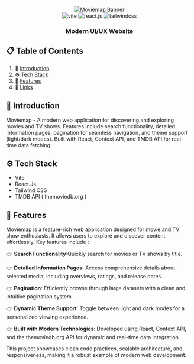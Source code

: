 <div align="center">
   <br />
    <a href="https://moviemap-pro.netlify.app" target="_blank">
      <img src="https://tools.corenexis.com/image/cnxm/Q25/01/1615d7471c.webp" alt="Moviemap Banner">
    </a>
  <br />
   
  <div>
    <img src="https://img.shields.io/badge/-Vite-black?style=for-the-badge&logoColor=white&logo=vite&color=646CFF" alt="vite" />
    <img src="https://img.shields.io/badge/-React_JS-black?style=for-the-badge&logoColor=white&logo=react&color=61DAFB" alt="react.js" />
    <img src="https://img.shields.io/badge/-Tailwind_CSS-black?style=for-the-badge&logoColor=white&logo=tailwindcss&color=06B6D4" alt="tailwindcss" />
  </div>

  <h3 align="center">Modern UI/UX Website</h3>
</div>


## 📋 <a name="table">Table of Contents</a>

1. 🤖 [Introduction](#introduction)
2. ⚙️ [Tech Stack](#tech-stack)
3. 🔋 [Features](#features)
6. 🔗 [Links](#links)


## <a name="introduction">🤖 Introduction</a>

Moviemap - A modern web application for discovering and exploring movies and TV shows. Features include search functionality, detailed information pages, pagination for seamless navigation, and theme support (light/dark modes). Built with React, Context API, and TMDB API for real-time data fetching.

## <a name="tech-stack">⚙️ Tech Stack</a>

- Vite
- React.Js
- Tailwind CSS
- TMDB API ( themoviedb.org ) 

## <a name="features">🔋 Features</a> 

Moviemap is a feature-rich web application designed for movie and TV show enthusiasts. It allows users to explore and discover content effortlessly. Key features include :

👉 **Search Functionality**:Quickly search for movies or TV shows by title.

👉 **Detailed Information Pages**: Access comprehensive details about selected media, including overviews, ratings, and release dates.

👉 **Pagination**: Efficiently browse through large datasets with a clean and intuitive pagination system.

👉 **Dynamic Theme Support**: Toggle between light and dark modes for a personalized viewing experience.

👉 **Built with Modern Technologies**: Developed using React, Context API, and the themoviedb.org API for dynamic and real-time data integration.

This project showcases clean code practices, scalable architecture, and responsiveness, making it a robust example of modern web development.
